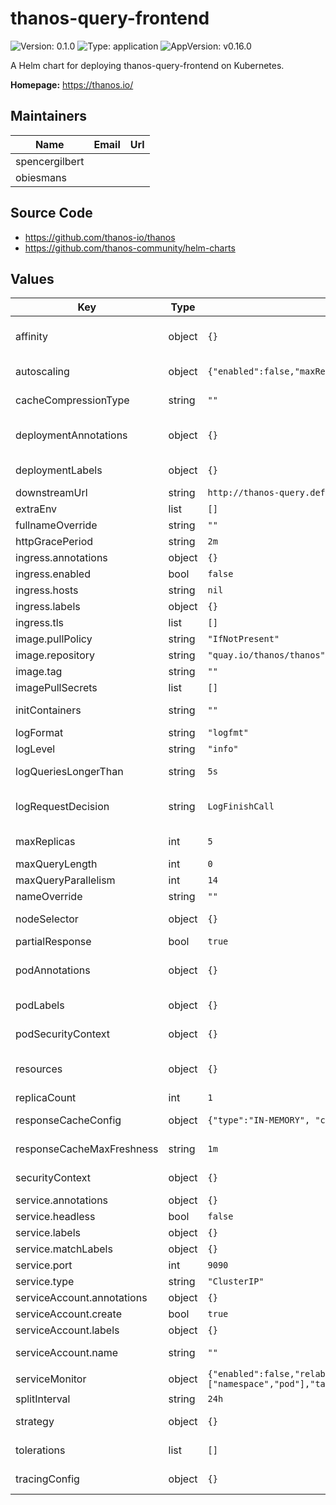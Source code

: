 # thanos-query-frontend

![Version: 0.1.0](https://img.shields.io/badge/Version-0.1.0-informational?style=flat-square) ![Type: application](https://img.shields.io/badge/Type-application-informational?style=flat-square) ![AppVersion: v0.16.0](https://img.shields.io/badge/AppVersion-v0.16.0-informational?style=flat-square)

A Helm chart for deploying thanos-query-frontend on Kubernetes.

**Homepage:** <https://thanos.io/>

## Maintainers

| Name | Email | Url |
| ---- | ------ | --- |
| spencergilbert |  |  |
| obiesmans |  |  |

## Source Code

* <https://github.com/thanos-io/thanos>
* <https://github.com/thanos-community/helm-charts>

## Values

| Key | Type | Default | Description |
|-----|------|---------|-------------|
| affinity | object | `{}` | Affinity for pod assignment ref: https://kubernetes.io/docs/concepts/configuration/assign-pod-node/#affinity-and-anti-affinity |
| autoscaling | object | `{"enabled":false,"maxReplicas":10,"minReplicas":1,"targetCPUUtilizationPercentage":80}` | Horizontal Pod Autoscaler configuration ref: https://kubernetes.io/docs/tasks/run-application/horizontal-pod-autoscale/ |
| cacheCompressionType | string | `""` | Use compression in results cache. Supported values are: "snappy" and "" (disable compression). |
| deploymentAnnotations | object | `{}` | Add extra annotations to deployment ref: https://kubernetes.io/docs/concepts/overview/working-with-objects/annotations/ |
| deploymentLabels | object | `{}` | Add extra labels to deployment ref: https://kubernetes.io/docs/concepts/overview/working-with-objects/labels/ |
| downstreamUrl | string | `http://thanos-query.default.svc.cluster.local:9090` | URL of downstream Prometheus Query compatible API. | compressResponses | bool | `true` | Compress HTTP responses. |
| extraEnv | list | `[]` | Add extra environment variables |
| fullnameOverride | string | `""` |  |
| httpGracePeriod | string | `2m` | Time to wait after an interrupt received for HTTP Server.
| ingress.annotations | object | `{}` | Add annotations to http ingress |
| ingress.enabled | bool | `false` | Enable ingress for http endpoint |
| ingress.hosts | string | `nil` |  |
| ingress.labels | object | `{}` | Add extra labels to http ingress |
| ingress.tls | list | `[]` |  |
| image.pullPolicy | string | `"IfNotPresent"` |  |
| image.repository | string | `"quay.io/thanos/thanos"` |  |
| image.tag | string | `""` | Overrides the image tag whose default is the chart appVersion. |
| imagePullSecrets | list | `[]` |  |
| initContainers | string | `""` | Add initContainers to deployment ref: https://kubernetes.io/docs/concepts/workloads/pods/init-containers/ |
| logFormat | string | `"logfmt"` | Log format to use. Possible options: logfmt or json |
| logLevel | string | `"info"` |  |
| logQueriesLongerThan | string | `5s` | Log queries that are slower than the specified duration. Set to 0 to disable. Set to `< 0` to enable on all queries. |
| logRequestDecision | string | `LogFinishCall` | Request Logging for logging the start and end of requests. `LogFinishCall` : Logs the finish call of the requests. `LogStartAndFinishCall` : Logs the start and finish call of the requests. `NoLogCall` : Disable request logging. |
| maxReplicas | int | `5` | Maximum number of retries for a single request; beyond this, the downstream error is returned. |
| maxQueryLength | int | `0` | Limit the query time range (end - start time) in the query-frontend, 0 disables it. |
| maxQueryParallelism | int | `14` | Maximum number of queries will be scheduled in parallel by the frontend. |
| nameOverride | string | `""` |  |
| nodeSelector | object | `{}` | Node labels for pod assignment ref: https://kubernetes.io/docs/user-guide/node-selection/ |
| partialResponse | bool | `true` | Enable partial response for queries if no partial_response param is specified. |
| podAnnotations | object | `{}` | Add extra annotations to pod template ref: https://kubernetes.io/docs/concepts/overview/working-with-objects/annotations/ |
| podLabels | object | `{}` | Add extra labels to pod template ref: https://kubernetes.io/docs/concepts/overview/working-with-objects/labels/ |
| podSecurityContext | object | `{}` | Kubernetes Security Context (pod) ref: https://kubernetes.io/docs/tasks/configure-pod-container/security-context/ |
| resources | object | `{}` | Resource requests and limits ref: https://kubernetes.io/docs/concepts/configuration/manage-resources-containers/ |
| replicaCount | int | `1` |  |
| responseCacheConfig | object | `{"type":"IN-MEMORY", "config":{"max_size":0,"max_size_items":2048, "validity":"6h"}}` | Response cache configuration ref : https://thanos.io/v0.16/components/query-frontend.md/#caching |
| responseCacheMaxFreshness | string | `1m` | Most recent allowed cacheable result, to prevent caching very recent results that might still be in flux. |
| securityContext | object | `{}` | Kubernetes Security Context (thanos-query-frontend container) ref: https://kubernetes.io/docs/tasks/configure-pod-container/security-context/ |
| service.annotations | object | `{}` | Add annotations to service |
| service.headless | bool | `false` |  |
| service.labels | object | `{}` | Add extra labels to service |
| service.matchLabels | object | `{}` | Add labels for service selector |
| service.port | int | `9090` |  |
| service.type | string | `"ClusterIP"` |  |
| serviceAccount.annotations | object | `{}` | Annotations to add to the service account |
| serviceAccount.create | bool | `true` | Specifies whether a service account should be created |
| serviceAccount.labels | object | `{}` | Labels to add to the service account |
| serviceAccount.name | string | `""` | The name of the service account to use. If not set and create is true, a name is generated using the fullname template |
| serviceMonitor | object | `{"enabled":false,"relabelings":[{"separator":"/","sourceLabels":["namespace","pod"],"targetLabel":"instance"}]}` | Prometheus Operator's ServiceMonitor configuration |
| splitInterval | string | `24h` | Split queries by an interval and execute in parallel, 0 disables it. |
| strategy | object | `{}` | Kubernetes deployment strategy object ref: https://kubernetes.io/docs/concepts/workloads/controllers/deployment/#strategy |
| tolerations | list | `[]` | Tolerations for pod assignment ref: https://kubernetes.io/docs/concepts/configuration/taint-and-toleration/ |
| tracingConfig | object | `{}` | Alternative to 'tracing.config-file' flag (lower priority). Content of YAML file with tracing configuration. See format details: https://thanos.io/tip/thanos/tracing.md |

